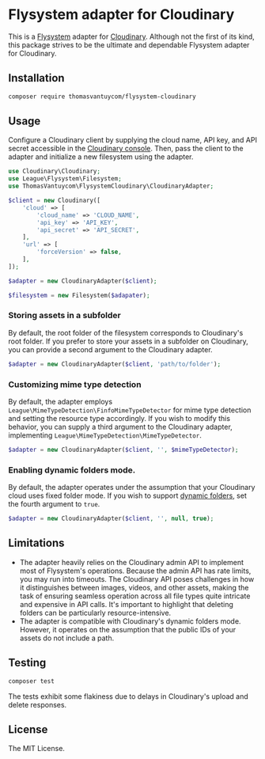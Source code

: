 # Flysystem adapter for Cloudinary

This is a [Flysystem](https://flysystem.thephpleague.com/docs/) adapter for [Cloudinary](https://cloudinary.com/). Although not the first of its kind, this package strives to be the ultimate and dependable Flysystem adapter for Cloudinary.

## Installation

```bash
composer require thomasvantuycom/flysystem-cloudinary
```

## Usage

Configure a Cloudinary client by supplying the cloud name, API key, and API secret accessible in the [Cloudinary console](https://console.cloudinary.com/pm/getting-started/). Then, pass the client to the adapter and initialize a new filesystem using the adapter.

```php
use Cloudinary\Cloudinary;
use League\Flysystem\Filesystem;
use ThomasVantuycom\FlysystemCloudinary\CloudinaryAdapter;

$client = new Cloudinary([
    'cloud' => [
        'cloud_name' => 'CLOUD_NAME',
        'api_key' => 'API_KEY',
        'api_secret' => 'API_SECRET',
    ],
    'url' => [
        'forceVersion' => false,
    ],
]);

$adapter = new CloudinaryAdapter($client);

$filesystem = new Filesystem($adapater);
```

### Storing assets in a subfolder

By default, the root folder of the filesystem corresponds to Cloudinary's root folder. If you prefer to store your assets in a subfolder on Cloudinary, you can provide a second argument to the Cloudinary adapter.

```php
$adapter = new CloudinaryAdapter($client, 'path/to/folder');
```

### Customizing mime type detection

By default, the adapter employs `League\MimeTypeDetection\FinfoMimeTypeDetector` for mime type detection and setting the resource type accordingly. If you wish to modify this behavior, you can supply a third argument to the Cloudinary adapter, implementing `League\MimeTypeDetection\MimeTypeDetector`.

```php
$adapter = new CloudinaryAdapter($client, '', $mimeTypeDetector);
```

### Enabling dynamic folders mode.

By default, the adapter operates under the assumption that your Cloudinary cloud uses fixed folder mode. If you wish to support [dynamic folders](https://cloudinary.com/documentation/dynamic_folders), set the fourth argument to `true`.

```php
$adapter = new CloudinaryAdapter($client, '', null, true);
```

## Limitations

- The adapter heavily relies on the Cloudinary admin API to implement most of Flysystem's operations. Because the admin API has rate limits, you may run into timeouts. The Cloudinary API poses challenges in how it distinguishes between images, videos, and other assets, making the task of ensuring seamless operation across all file types quite intricate and expensive in API calls. It's important to highlight that deleting folders can be particularly resource-intensive.
- The adapter is compatible with Cloudinary's dynamic folders mode. However, it operates on the assumption that the public IDs of your assets do not include a path.

## Testing

```bash
composer test
```

The tests exhibit some flakiness due to delays in Cloudinary's upload and delete responses.

## License

The MIT License.
